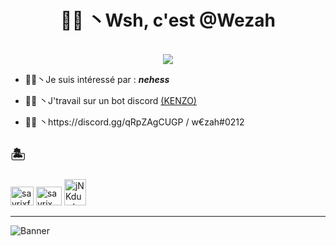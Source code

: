 <h1 align="center">🏴‍☠️ 丶Wsh, c'est @Wezah</h1>

<p align="center"><br>
  <a href="https://github.com/Wezah">
    <img src="https://discord.c99.nl/widget/theme-3/807639128257855517.png"/>
     </a>
</p>

- 🏴‍☠️丶Je suis intéressé par : _**nehess**_

- 🏴‍☠️ 丶J'travail sur un bot discord [(KENZO)](https://discord.gg/qRpZAgCUGP)

- 🏴‍☠️ 丶https://discord.gg/qRpZAgCUGP / w€zah#0212




## 🏝
<p align="left">
<a href="https://twitter.com/667Wezah"><img src="https://i.imgur.com/CuIpv32.png" alt="sayrixfx" width="37" height="30" /></a> 
<a href="https://www.youtube.com/channel/UCI9ELTuau0YlBPP5miLKsXw"><img src="https://i.imgur.com/JVFQEu8.png" alt="sayrix" width="41"  height="30" /></a> 
<a href="https://discordapp.com/users/807639128257855517"><img src="https://i.imgur.com/ECp26UF.png" alt="jNKdusJ" width="35" height="42" /></a></p>


---

![Banner](https://i.pinimg.com/originals/5d/c3/70/5dc37055827cf854d1b07090e5948f77.gif)
